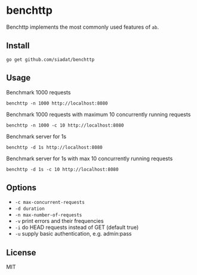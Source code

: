 # benchttp

Benchttp implements the most commonly used features of `ab`.

## Install

    go get github.com/siadat/benchttp

## Usage

Benchmark 1000 requests

    benchttp -n 1000 http://localhost:8080

Benchmark 1000 requests with maximum 10 concurrently running requests

    benchttp -n 1000 -c 10 http://localhost:8080

Benchmark server for 1s

    benchttp -d 1s http://localhost:8080

Benchmark server for 1s with max 10 concurrently running requests

    benchttp -d 1s -c 10 http://localhost:8080

## Options

* `-c max-concurrent-requests`
* `-d duration`
* `-n max-number-of-requests`
* `-v` print errors and their frequencies
* `-i` do HEAD requests instead of GET (default true)
* `-u` supply basic authentication, e.g. admin:pass

## License

MIT
